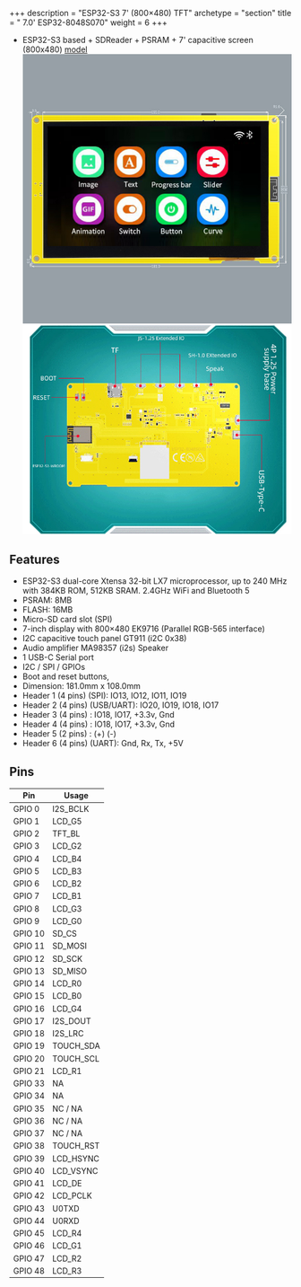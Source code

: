 +++
description = "ESP32-S3 7' (800×480) TFT"
archetype = "section"
title = " 7.0' ESP32-8048S070"
weight = 6
+++
* ESP32-S3 based + SDReader + PSRAM + 7' capacitive screen (800x480) [model](https://www.makerfabs.com/sunton-esp32-s3-7-inch-tn-display-with-touch.html)   
![image](front.jpg?width=400px)
![image](back.jpg?width=400px)


## Features
* ESP32-S3 dual-core Xtensa 32-bit LX7 microprocessor, up to 240 MHz with 384KB ROM, 512KB SRAM. 2.4GHz WiFi and Bluetooth 5
* PSRAM: 8MB     
* FLASH: 16MB
* Micro-SD card slot (SPI)
* 7-inch display with 800×480 EK9716 (Parallel RGB-565 interface)  
* I2C capacitive touch panel GT911 (i2C 0x38)
* Audio amplifier MA98357 (i2s) Speaker
* 1 USB-C Serial port
* I2C / SPI / GPIOs
* Boot and reset buttons, 
* Dimension: 181.0mm x 108.0mm   
* Header 1 (4 pins) (SPI): IO13, IO12, IO11, IO19 
* Header 2 (4 pins) (USB/UART): IO20, IO19, IO18, IO17 
* Header 3 (4 pins) : IO18, IO17, +3.3v, Gnd 
* Header 4 (4 pins) : IO18, IO17, +3.3v, Gnd 
* Header 5 (2 pins) : (+) (-)  
* Header 6 (4 pins) (UART): Gnd, Rx, Tx, +5V

## Pins 
Pin | Usage 
----|-----
GPIO 0 | I2S_BCLK  
GPIO 1 | LCD_G5    
GPIO 2 | TFT_BL  
GPIO 3 | LCD_G2  
GPIO 4 | LCD_B4   
GPIO 5 | LCD_B3  
GPIO 6 | LCD_B2  
GPIO 7 | LCD_B1  
GPIO 8 | LCD_G3   
GPIO 9 | LCD_G0  
GPIO 10 | SD_CS   
GPIO 11 | SD_MOSI    
GPIO 12 | SD_SCK    
GPIO 13 | SD_MISO   
GPIO 14 | LCD_R0  
GPIO 15 | LCD_B0  
GPIO 16 | LCD_G4  
GPIO 17 | I2S_DOUT  
GPIO 18 | I2S_LRC  
GPIO 19 | TOUCH_SDA  
GPIO 20 | TOUCH_SCL  
GPIO 21 | LCD_R1  
GPIO 33 | NA  
GPIO 34 | NA  
GPIO 35 | NC / NA    
GPIO 36 | NC / NA   
GPIO 37 | NC / NA    
GPIO 38 | TOUCH_RST  
GPIO 39 | LCD_HSYNC  
GPIO 40 | LCD_VSYNC  
GPIO 41 | LCD_DE  
GPIO 42 | LCD_PCLK  
GPIO 43 | U0TXD  
GPIO 44 | U0RXD  
GPIO 45 | LCD_R4  
GPIO 46 | LCD_G1  
GPIO 47 | LCD_R2  
GPIO 48 | LCD_R3    
